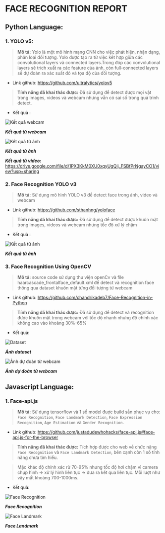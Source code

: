 # FACE RECOGNITION REPORT

## Python Language:

### 1. YOLO v5:
>**Mô tả:**  Yolo là một mô hình mạng CNN cho việc phát hiện, nhận dạng, phân loại đối tượng. Yolo được tạo ra từ việc kết hợp giữa các convolutional layers và connected layers.Trong đóp các convolutional layers sẽ trích xuất ra các feature của ảnh, còn full-connected layers sẽ dự đoán ra xác suất đó và tọa độ của đối tượng.
* Link github: https://github.com/ultralytics/yolov5
>**Tính năng đã khai thác được:** Đã sử dụng để detect được mọi vật trong images, videos và webcam nhưng vẫn có sai số trong quá trình detect.
* Kết quả :

![Kết quả webcam](https://github.com/anhocva214/learn-computer-vision/blob/master/images/yolov5-webcam.jpg)

***Kết quả từ webcam***


![Kết quả từ ảnh](https://github.com/anhocva214/learn-computer-vision/blob/master/images/yolov5-image.png)

***Kết quả từ ảnh***

***Kết quả từ video:*** https://drive.google.com/file/d/1PX3KkM0XU0xqyUgQij_FSBfPrNgayCO1/view?usp=sharing

### 2. Face Recognition YOLO v3
>**Mô tả:** Sử dụng mô hình YOLO v3 để detect face trong ảnh, video và webcam

* Link github: https://github.com/sthanhng/yoloface

>**Tính năng đã khai thác được:** Đã sử dụng để detect được khuôn mặt trong images, videos và webcam nhưng tốc độ xử lý chậm

* Kết quả :

<!-- ***Kết quả từ video:*** https://drive.google.com/file/d/1PX3KkM0XU0xqyUgQij_FSBfPrNgayCO1/view?usp=sharing -->

![Kết quả từ ảnh](https://github.com/anhocva214/learn-computer-vision/blob/master/images/yolov3-image.jpg)

***Kết quả từ ảnh***

### 3. Face Recognition Using OpenCV
>**Mô tả:** source code sử dụng thư viện openCv và file haarcascade_frontalface_default.xml để detect và recognition face thông qua dataset khuôn mặt từng đối tượng từ webcam

* Link github: https://github.com/chandrikadeb7/Face-Recognition-in-Python

>**Tính năng đã khai thác được:** Đã sử dụng để detect và recognition được khuôn mặt trong webcam với tốc dộ nhanh nhưng độ chính xác không cao vào khoảng 30%-65%

* Kết quả:

![Dataset](https://github.com/anhocva214/learn-computer-vision/blob/master/images/opencv-dataset.jpg)

***Ảnh dataset***

![Ảnh dự đoán từ webcam](https://github.com/anhocva214/learn-computer-vision/blob/master/images/opencv-test.jpg)

***Ảnh dự đoán từ webcam***

## Javascript Language:

### 1. Face-api.js
>**Mô tả:** Sử dụng tensorflow và 1 số model đuợc build sẵn phục vụ cho: `Face Recognition`, `Face Landmark Detection`, `Face Expression Recognition`, `Age Estimation` và `Gender Recognition`.

* Link github: https://github.com/justadudewhohacks/face-api.js#face-api.js-for-the-browser

>**Tính năng đã khai thác được:** Tích hợp được cho web về chức năng `Face Recognition` và `Face Landmark Detection`, bên cạnh còn 1 số tính năng chưa tìm hiểu. 

>Mặc khác độ chính xác rừ 70-95% nhưng tốc độ hơi chậm vì camera chụp hình -> xử lý hình liên tục -> đưa ra kết qua liên tục. Mỗi lượt như vậy mất khoảng 700-1000ms.

* Kết quả:

![Face Recognition](https://github.com/anhocva214/learn-computer-vision/blob/master/images/faceapi-recognition.jpg)

***Face Recognition***

![Face Landmark](https://github.com/anhocva214/learn-computer-vision/blob/master/images/faceapi-landmark.jpg)

***Face Landmark***


